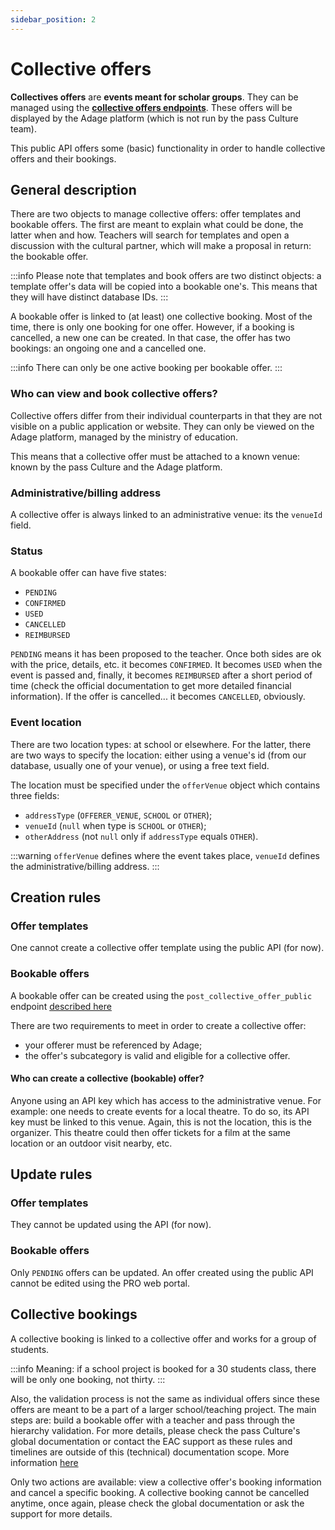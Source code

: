 ```yaml
---
sidebar_position: 2
---
```

# Collective offers

**Collectives offers** are **events meant for scholar groups**. They can be managed using the **[collective offers endpoints](/rest-api#tag/Collective-offers)**. These offers will be displayed by the Adage platform (which is not run by the pass Culture team).

This public API offers some (basic) functionality in order to handle collective offers and their bookings.

## General description

There are two objects to manage collective offers: offer templates and bookable offers. The first are meant to explain what could be done, the latter when and how. Teachers will search for templates and open a discussion with the cultural partner, which will make a proposal in return: the bookable offer.

:::info
Please note that templates and book offers are two distinct objects: a template offer's data will be copied into a bookable one's. This means that they will have distinct database IDs.
:::

A bookable offer is linked to (at least) one collective booking. Most of the time, there is only one booking for one offer. However, if a booking is cancelled, a new one can be created. In that case, the offer has two bookings: an ongoing one and a cancelled one.

:::info
There can only be one active booking per bookable offer.
:::

### Who can view and book collective offers?

Collective offers differ from their individual counterparts in that they are not visible on a public application or website. They can only be viewed on the Adage platform, managed by the ministry of education.

This means that a collective offer must be attached to a known venue: known by the pass Culture and the Adage platform.

### Administrative/billing address

A collective offer is always linked to an administrative venue: its the `venueId` field.

### Status

A bookable offer can have five states:

* `PENDING`
* `CONFIRMED`
* `USED`
* `CANCELLED`
* `REIMBURSED`

`PENDING` means it has been proposed to the teacher. Once both sides are ok with the price, details, etc. it becomes `CONFIRMED`. It becomes `USED` when the event is passed and, finally, it becomes `REIMBURSED` after a short period of time (check the official documentation to get more detailed financial information). If the offer is cancelled... it becomes `CANCELLED`, obviously.

### Event location

There are two location types: at school or elsewhere. For the latter, there are two ways to specify the location: either using a venue's id (from our database, usually one of your venue), or using a free text field.

The location must be specified under the `offerVenue` object which contains three fields:

* `addressType` (`OFFERER_VENUE`, `SCHOOL` or `OTHER`);
* `venueId` (`null` when type is `SCHOOL` or `OTHER`);
* `otherAddress` (not `null` only if `addressType` equals `OTHER`).

:::warning
`offerVenue` defines where the event takes place, `venueId` defines the administrative/billing address.
:::

## Creation rules

### Offer templates

One cannot create a collective offer template using the public API (for now).

### Bookable offers

A bookable offer can be created using the `post_collective_offer_public` endpoint [described here](/rest-api#tag/Collective-offers/operation/PostCollectiveOfferPublic)

There are two requirements to meet in order to create a collective offer:

* your offerer must be referenced by Adage;
* the offer's subcategory is valid and eligible for a collective offer.

#### Who can create a collective (bookable) offer?

Anyone using an API key which has access to the administrative venue.
For example: one needs to create events for a local theatre. To do so, its API key must be linked to this venue. Again, this is not the location, this is the organizer. This theatre could then offer tickets for a film at the same location or an outdoor visit nearby, etc.

## Update rules

### Offer templates

They cannot be updated using the API (for now).

### Bookable offers

Only `PENDING` offers can be updated.
An offer created using the public API cannot be edited using the PRO web portal.

## Collective bookings

A collective booking is linked to a collective offer and works for a group of students.

:::info
Meaning: if a school project is booked for a 30 students class, there will be only one booking, not thirty.
:::

Also, the validation process is not the same as individual offers since these offers are meant to be a part of a larger school/teaching project. The main steps are: build a bookable offer with a teacher and pass through the hierarchy validation. For more details, please check the pass Culture's global documentation or contact the EAC support as these rules and timelines are outside of this (technical) documentation scope. More information [here](https://aide.passculture.app/hc/fr)

Only two actions are available: view a collective offer's booking information and cancel a specific booking. A collective booking cannot be cancelled anytime, once again, please check the global documentation or ask the support for more details.
